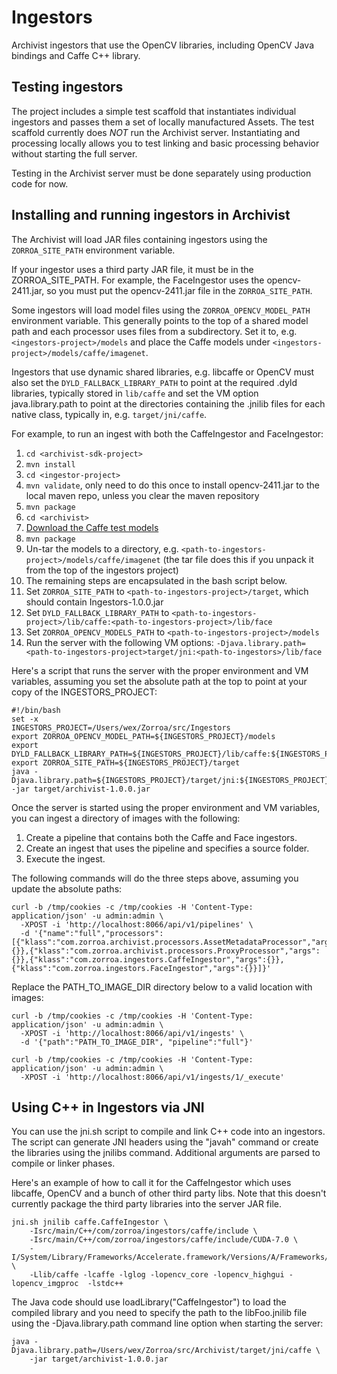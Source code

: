 # Ingestors

Archivist ingestors that use the OpenCV libraries, including OpenCV Java bindings
and Caffe C++ library.

## Testing ingestors

The project includes a simple test scaffold that instantiates individual ingestors and
passes them a set of locally manufactured Assets. The test scaffold currently does *NOT*
run the Archivist server. Instantiating and processing locally allows you to test linking
and basic processing behavior without starting the full server. 

Testing in the Archivist server must be done separately using production code for now.


## Installing and running ingestors in Archivist

The Archivist will load JAR files containing ingestors using the `ZORROA_SITE_PATH`
environment variable.

If your ingestor uses a third party JAR file, it must be in the ZORROA_SITE_PATH.
For example, the FaceIngestor uses the opencv-2411.jar, so you must put the
opencv-2411.jar file in the `ZORROA_SITE_PATH`.

Some ingestors will load model files using the `ZORROA_OPENCV_MODEL_PATH` environment
variable. This generally points to the top of a shared model path and each processor
uses files from a subdirectory. Set it to, e.g. `<ingestors-project>/models` and place
the Caffe models under `<ingestors-project>/models/caffe/imagenet`.

Ingestors that use dynamic shared libraries, e.g. libcaffe or OpenCV must also set
the `DYLD_FALLBACK_LIBRARY_PATH` to point at the required .dyld libraries, typically
stored in `lib/caffe` and set the VM option java.library.path to point at the directories
containing the .jnilib files for each native class, typically in, e.g. `target/jni/caffe`.

For example, to run an ingest with both the CaffeIngestor and FaceIngestor:

1. `cd <archivist-sdk-project>`
2. `mvn install`
3. `cd <ingestor-project>`
4. `mvn validate`, only need to do this once to install opencv-2411.jar to the local maven repo, unless you clear the maven repository
5. `mvn package`
6. `cd <archivist>`
7. [Download the Caffe test models](http://zorroa.com/caffe/caffe-models.tgz)
8. `mvn package`
9. Un-tar the models to a directory, e.g. `<path-to-ingestors-project>/models/caffe/imagenet` (the tar file does this if you unpack it from the top of the ingestors project)
10. The remaining steps are encapsulated in the bash script below.
11. Set `ZORROA_SITE_PATH` to `<path-to-ingestors-project>/target`, which should contain Ingestors-1.0.0.jar
10. Set `DYLD_FALLBACK_LIBRARY_PATH` to `<path-to-ingestors-project>/lib/caffe:<path-to-ingestors-project>/lib/face`
13. Set `ZORROA_OPENCV_MODELS_PATH` to `<path-to-ingestors-project>/models`
14. Run the server with the following VM options: `-Djava.library.path=<path-to-ingestors-project>target/jni:<path-to-ingestors>/lib/face`

Here's a script that runs the server with the proper environment and VM variables, assuming you set
the absolute path at the top to point at your copy of the INGESTORS_PROJECT:

```
#!/bin/bash
set -x
INGESTORS_PROJECT=/Users/wex/Zorroa/src/Ingestors
export ZORROA_OPENCV_MODEL_PATH=${INGESTORS_PROJECT}/models
export DYLD_FALLBACK_LIBRARY_PATH=${INGESTORS_PROJECT}/lib/caffe:${INGESTORS_PROJECT}/lib/face
export ZORROA_SITE_PATH=${INGESTORS_PROJECT}/target
java -Djava.library.path=${INGESTORS_PROJECT}/target/jni:${INGESTORS_PROJECT}/lib/face -jar target/archivist-1.0.0.jar
```

Once the server is started using the proper environment and VM variables, you can ingest a
directory of images with the following:

1. Create a pipeline that contains both the Caffe and Face ingestors.
2. Create an ingest that uses the pipeline and specifies a source folder.
3. Execute the ingest.


The following commands will do the three steps above, assuming you update the absolute paths:

```
curl -b /tmp/cookies -c /tmp/cookies -H 'Content-Type: application/json' -u admin:admin \
  -XPOST -i 'http://localhost:8066/api/v1/pipelines' \
  -d '{"name":"full","processors":[{"klass":"com.zorroa.archivist.processors.AssetMetadataProcessor","args":{}},{"klass":"com.zorroa.archivist.processors.ProxyProcessor","args":{}},{"klass":"com.zorroa.ingestors.CaffeIngestor","args":{}},{"klass":"com.zorroa.ingestors.FaceIngestor","args":{}}]}'
```

Replace the PATH_TO_IMAGE_DIR directory below to a valid location with images:

```
curl -b /tmp/cookies -c /tmp/cookies -H 'Content-Type: application/json' -u admin:admin \
  -XPOST -i 'http://localhost:8066/api/v1/ingests' \
  -d '{"path":"PATH_TO_IMAGE_DIR", "pipeline":"full"}'
```

```
curl -b /tmp/cookies -c /tmp/cookies -H 'Content-Type: application/json' -u admin:admin \
  -XPOST -i 'http://localhost:8066/api/v1/ingests/1/_execute'
```

## Using C++ in Ingestors via JNI

You can use the jni.sh script to compile and link C++ code into an ingestors.
The script can generate JNI headers using the "javah" command or create the libraries
using the jnilibs command. Additional arguments are parsed to compile or linker phases.

Here's an example of how to call it for the CaffeIngestor which uses libcaffe,
OpenCV and a bunch of other third party libs. Note that this doesn't currently
package the third party libraries into the server JAR file.

```
jni.sh jnilib caffe.CaffeIngestor \
    -Isrc/main/C++/com/zorroa/ingestors/caffe/include \
    -Isrc/main/C++/com/zorroa/ingestors/caffe/include/CUDA-7.0 \
    -I/System/Library/Frameworks/Accelerate.framework/Versions/A/Frameworks/vecLib.framework/Versions/A/Headers \
    -Llib/caffe -lcaffe -lglog -lopencv_core -lopencv_highgui -lopencv_imgproc  -lstdc++
```

The Java code should use loadLibrary("CaffeIngestor") to load the compiled library
and you need to specify the path to the libFoo.jnilib file using the -Djava.library.path
command line option when starting the server:

```
java -Djava.library.path=/Users/wex/Zorroa/src/Archivist/target/jni/caffe \
    -jar target/archivist-1.0.0.jar
```
